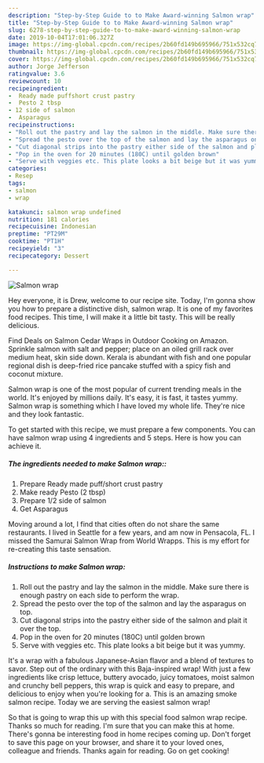```yaml
---
description: "Step-by-Step Guide to to Make Award-winning Salmon wrap"
title: "Step-by-Step Guide to to Make Award-winning Salmon wrap"
slug: 6278-step-by-step-guide-to-to-make-award-winning-salmon-wrap
date: 2019-10-04T17:01:06.327Z
image: https://img-global.cpcdn.com/recipes/2b60fd149b695966/751x532cq70/salmon-wrap-recipe-main-photo.jpg
thumbnail: https://img-global.cpcdn.com/recipes/2b60fd149b695966/751x532cq70/salmon-wrap-recipe-main-photo.jpg
cover: https://img-global.cpcdn.com/recipes/2b60fd149b695966/751x532cq70/salmon-wrap-recipe-main-photo.jpg
author: Jorge Jefferson
ratingvalue: 3.6
reviewcount: 10
recipeingredient:
-  Ready made puffshort crust pastry
-  Pesto 2 tbsp
- 12 side of salmon
-  Asparagus
recipeinstructions:
- "Roll out the pastry and lay the salmon in the middle. Make sure there is enough pastry on each side to perform the wrap."
- "Spread the pesto over the top of the salmon and lay the asparagus on top."
- "Cut diagonal strips into the pastry either side of the salmon and plait it over the top."
- "Pop in the oven for 20 minutes (180C) until golden brown"
- "Serve with veggies etc. This plate looks a bit beige but it was yummy."
categories:
- Resep
tags:
- salmon
- wrap

katakunci: salmon wrap undefined
nutrition: 181 calories
recipecuisine: Indonesian
preptime: "PT29M"
cooktime: "PT1H"
recipeyield: "3"
recipecategory: Dessert

---
```



![Salmon wrap](https://img-global.cpcdn.com/recipes/2b60fd149b695966/751x532cq70/salmon-wrap-recipe-main-photo.jpg)

Hey everyone, it is Drew, welcome to our recipe site. Today, I'm gonna show you how to prepare a distinctive dish, salmon wrap. It is one of my favorites food recipes. This time, I will make it a little bit tasty. This will be really delicious.

Find Deals on Salmon Cedar Wraps in Outdoor Cooking on Amazon. Sprinkle salmon with salt and pepper; place on an oiled grill rack over medium heat, skin side down. Kerala is abundant with fish and one popular regional dish is deep-fried rice pancake stuffed with a spicy fish and coconut mixture.

Salmon wrap is one of the most popular of current trending meals in the world. It's enjoyed by millions daily. It's easy, it is fast, it tastes yummy. Salmon wrap is something which I have loved my whole life. They're nice and they look fantastic.


To get started with this recipe, we must prepare a few components. You can have salmon wrap using 4 ingredients and 5 steps. Here is how you can achieve it.

##### The ingredients needed to make Salmon wrap::

1. Prepare  Ready made puff/short crust pastry
1. Make ready  Pesto (2 tbsp)
1. Prepare 1/2 side of salmon
1. Get  Asparagus


Moving around a lot, I find that cities often do not share the same restaurants. I lived in Seattle for a few years, and am now in Pensacola, FL. I missed the Samurai Salmon Wrap from World Wrapps. This is my effort for re-creating this taste sensation. 

##### Instructions to make Salmon wrap:

1. Roll out the pastry and lay the salmon in the middle. Make sure there is enough pastry on each side to perform the wrap.
1. Spread the pesto over the top of the salmon and lay the asparagus on top.
1. Cut diagonal strips into the pastry either side of the salmon and plait it over the top.
1. Pop in the oven for 20 minutes (180C) until golden brown
1. Serve with veggies etc. This plate looks a bit beige but it was yummy.


It&#39;s a wrap with a fabulous Japanese-Asian flavor and a blend of textures to savor. Step out of the ordinary with this Baja-inspired wrap! With just a few ingredients like crisp lettuce, buttery avocado, juicy tomatoes, moist salmon and crunchy bell peppers, this wrap is quick and easy to prepare, and delicious to enjoy when you&#39;re looking for a. This is an amazing smoke salmon recipe. Today we are serving the easiest salmon wrap! 

So that is going to wrap this up with this special food salmon wrap recipe. Thanks so much for reading. I'm sure that you can make this at home. There's gonna be interesting food in home recipes coming up. Don't forget to save this page on your browser, and share it to your loved ones, colleague and friends. Thanks again for reading. Go on get cooking!
